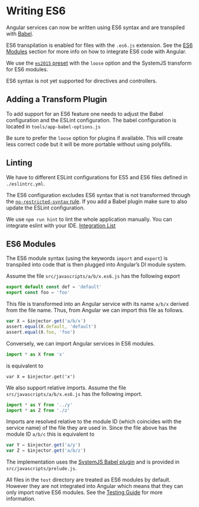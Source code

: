 Writing ES6
===========

Angular services can now be written using ES6 syntax and are transpiled with
[Babel][babel].

ES6 transpilation is enabled for files with the `.es6.js` extension. See the
[ES6 Modules](#es6-modules) section for more info on how to integrate ES6 code
with Angular.

We use the [`es2015` preset][es2015-preset] with the `loose` option and the
SystemJS transform for ES6 modules.

ES6 syntax is not yet supported for directives and controllers.

[babel]: http://babeljs.io/
[es2015-preset]: http://babeljs.io/docs/plugins/preset-es2015/


Adding a Transform Plugin
-------------------------

To add support for an ES6 feature one needs to adjust the Babel configuration
and the ESLint configuration. The babel configuration is located in
`tools/app-babel-options.js`

Be sure to prefer the `loose` option for plugins if available. This will create
less correct code but it will be more portable without using polyfills.


Linting
-------

We have to different ESLint configurations for ES5 and ES6 files defined in `./eslintrc.yml`.

The ES6 configuration excludes ES6 syntax that is not transformed through the
[`no-restricted-syntax` rule][no-restricted-syntax-rule]. If you add a Babel
plugin make sure to also update the ESLint configuration.

We use `npm run hint` to lint the whole application manually. You can integrate eslint with your IDE. [Integration List](https://eslint.org/docs/user-guide/integrations#editors)

[no-restricted-syntax-rule]: http://eslint.org/docs/rules/no-restricted-syntax


ES6 Modules
-----------

The ES6 module syntax (using the keywords `import` and `export`) is transpiled
into code that is then plugged into Angular’s DI module system.

Assume the file `src/javascripts/a/b/x.es6.js` has the following export
~~~js
export default const def = 'default'
export const foo = 'foo'
~~~
This file is transformed into an Angular service with its name `a/b/x` derived
from the file name. Thus, from Angular we can import this file as follows.
~~~js
var X = $injector.get('a/b/x')
assert.equal(X.default, 'default')
assert.equal(X.foo, 'foo')
~~~

Conversely, we can import Angular services in ES6 modules.
~~~js
import * as X from 'x'
~~~
is equivalent to
~~~
var X = $injector.get('x')
~~~

We also support relative imports. Assume the file `src/javascripts/a/b/x.es6.js`
has the following import.
~~~js
import * as Y from '../y'
import * as Z from './z'
~~~
Imports are resolved relative to the module ID (which coincides with the service
name) of the file they are used in. Since the file above has the module ID
`a/b/c` this is equivalent to
~~~js
var Y = $injector.get('a/y')
var Z = $injector.get('a/b/z')
~~~

The implementation uses the [SystemJS Babel plugin][babel-systemjs] and is
provided in `src/javascripts/prelude.js`.

All files in the `test` directory are treated as ES6 modules by default. However
they are not integrated into Angular which means that they can only import
native ES6 modules. See the [Testing Guide](./testing.md#module-system) for more
information.


[babel-systemjs]: http://babeljs.io/docs/plugins/transform-es2015-modules-systemjs/
